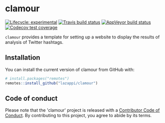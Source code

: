 # clamour

<!-- badges: start -->
[![Lifecycle: experimental](https://img.shields.io/badge/lifecycle-experimental-orange.svg)](https://www.tidyverse.org/lifecycle/#experimental)
[![Travis build status](https://travis-ci.com/lazappi/clamour.svg?branch=master)](https://travis-ci.com/lazappi/clamour)
[![AppVeyor build status](https://ci.appveyor.com/api/projects/status/github/lazappi/clamour?branch=master&svg=true)](https://ci.appveyor.com/project/lazappi/clamour)
[![Codecov test coverage](https://codecov.io/gh/lazappi/clamour/branch/master/graph/badge.svg)](https://codecov.io/gh/lazappi/clamour?branch=master)
<!-- badges: end -->

`clamour` provides a template for setting up a website to display the results of
analysis of Twitter hashtags.

## Installation

You can install the current version of clamour from GitHub with:

``` r
# install.packages("remotes")
remotes::install_github("lazappi/clamour")
```

## Code of conduct

Please note that the 'clamour' project is released with a
[Contributor Code of Conduct](CODE_OF_CONDUCT.md).
By contributing to this project, you agree to abide by its terms.
